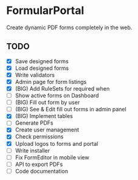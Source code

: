 # FormularPortal
Create dynamic PDF forms completely in the web.

## TODO
- [x] Save designed forms
- [x] Load designed forms
- [x] Write validators
- [x] Admin page for form listings
- [x] (BIG) Add RuleSets for required when
- [ ] Show active forms on Dashboard
- [ ] (BIG) Fill out form by user
- [ ] (BIG) See & Edit fill out forms in admin panel
- [x] (BIG) Implement tables
- [ ] Generate PDFs
- [x] Create user management
- [x] Check permissions
- [x] Upload logos to forms and portal
- [ ] Write installer
- [ ] Fix FormEditor in mobile view
- [ ] API to export PDFs 
- [ ] Code documentation